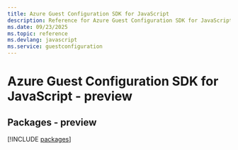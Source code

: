 ```yaml
---
title: Azure Guest Configuration SDK for JavaScript
description: Reference for Azure Guest Configuration SDK for JavaScript
ms.date: 09/23/2025
ms.topic: reference
ms.devlang: javascript
ms.service: guestconfiguration
---
```

# Azure Guest Configuration SDK for JavaScript - preview
## Packages - preview
[!INCLUDE [packages](guest-configuration-index.md)]